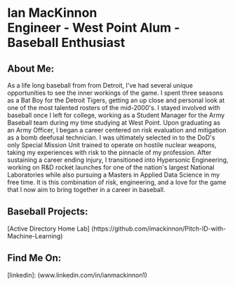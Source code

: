 <h1>Ian MacKinnon <br/><a>Engineer - West Point Alum - Baseball Enthusiast</a></h1>

<h2> About Me:</h2>
As a life long baseball from from Detroit, I've had several unique opportunities to see the inner workings of the game. I spent three seasons as a Bat Boy for the Detroit Tigers, getting an up close and personal
look at one of the most talented rosters of the mid-2000's. I stayed involved with baseball once I left for college, working as a Student Manager for the Army Baseball team during my time studying at West Point. Upon graduating as an Army Officer, I began a career centered on risk evaluation and mitigation as a bomb deefusal technician. I was ultimately selected in to the DoD's only Special Mission Unit trained to operate on hostile nuclear weapons, taking my experiences with risk to the pinnacle of my profession. After sustaining a career ending injury, I transitioned into Hypersonic Engineering, working on R&D rocket launches for one of the  nation's largest National Laboratories while also pursuing a Masters in Applied Data Science in my free time. It is this combination of risk, engineering, and a love for the game that I now aim to bring together in a career in baseball.

<h2> Baseball Projects:</h2>
[Active Directory Home Lab] (https://github.com/imackinnon/Pitch-ID-with-Machine-Learning)

<h2> Find Me On:</h2>
[linkedin]: (www.linkedin.com/in/ianmackinnon1)
